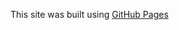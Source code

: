 This site was built using [GitHub Pages]([https://pages.github.com/](https://www.youtube.com/watch?v=dQw4w9WgXcQ))
